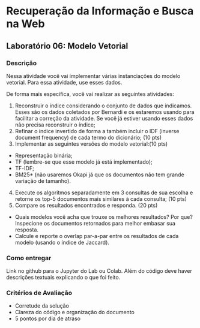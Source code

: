 # Recuperação da Informação e Busca na Web
## Laboratório 06: Modelo Vetorial

### Descrição

Nessa atividade você vai implementar várias instanciações do modelo vetorial. Para essa atividade, use esses dados.

De forma mais específica, você vai realizar as seguintes atividades:

1. Reconstruir o índice considerando o conjunto de dados que indicamos. Esses são os dados coletados por Bernardi e os estaremos usando para facilitar a correção da atividade. Se você já estiver usando esses dados não precisa reconstruir o índice;
2. Refinar o índice invertido de forma a também incluir o IDF (inverse document frequency) de cada termo do dicionário; (10 pts)
3. Implementar as seguintes versões do modelo vetorial:(10 pts)
  - Representação binária;
  - TF (lembre-se que esse modelo já está implementado);
  - TF-IDF;
  - BM25* (não usaremos Okapi já que os documentos não tem grande variação de tamanho).
4. Execute os algoritmos separadamente em 3 consultas de sua escolha e retorne os top-5 documentos mais similares à cada consulta; (10 pts)
5. Compare os resultados encontrados e responda. (20 pts)
  - Quais modelos você acha que trouxe os melhores resultados? Por que? Inspecione os documentos retornados para melhor embasar sua resposta.
  - Calcule e reporte o overlap par-a-par entre os resultados de cada modelo (usando o índice de Jaccard).

### Como entregar

Link no github para o Jupyter do Lab ou Colab. Além do código deve haver descrições textuais explicando o que foi feito. 

### Critérios de Avaliação

- Corretude da solução
- Clareza do código e organização do documento
- 5 pontos por dia de atraso


